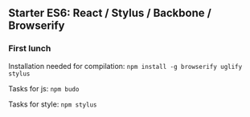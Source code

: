 ## Starter ES6: React / Stylus / Backbone / Browserify

### First lunch
Installation needed for compilation:
`npm install -g browserify uglify stylus` 

Tasks for js: `npm budo`

Tasks for style: `npm stylus`